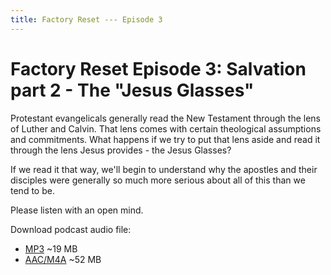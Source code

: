 ```yaml
---
title: Factory Reset --- Episode 3
---
```


# Factory Reset Episode 3: Salvation part 2 - The "Jesus Glasses"

Protestant evangelicals generally read the New Testament through the lens of Luther and Calvin. That lens comes with certain theological assumptions and commitments. What happens if we try to put that lens aside and read it through the lens Jesus provides - the Jesus Glasses?

If we read it that way, we'll begin to understand why the apostles and their disciples were generally so much more serious about all of this than we tend to be.

Please listen with an open mind. 

Download podcast audio file:

* [MP3](http://files.xpian.info/factory_reset_episode_3.mp3) ~19 MB
* [AAC/M4A](http://files.xpian.info/factory_reset_episode_3.m4a) ~52 MB
